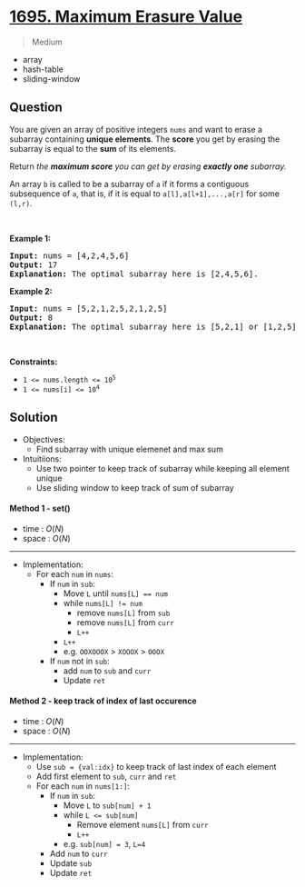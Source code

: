 # [1695. Maximum Erasure Value](https://leetcode.com/problems/maximum-erasure-value)


> Medium

- array
- hash-table
- sliding-window



## Question


<p>You are given an array of positive integers <code>nums</code> and want to erase a subarray containing&nbsp;<strong>unique elements</strong>. The <strong>score</strong> you get by erasing the subarray is equal to the <strong>sum</strong> of its elements.</p>

<p>Return <em>the <strong>maximum score</strong> you can get by erasing <strong>exactly one</strong> subarray.</em></p>

<p>An array <code>b</code> is called to be a <span class="tex-font-style-it">subarray</span> of <code>a</code> if it forms a contiguous subsequence of <code>a</code>, that is, if it is equal to <code>a[l],a[l+1],...,a[r]</code> for some <code>(l,r)</code>.</p>

<p>&nbsp;</p>
<p><strong class="example">Example 1:</strong></p>

<pre>
<strong>Input:</strong> nums = [4,2,4,5,6]
<strong>Output:</strong> 17
<strong>Explanation:</strong> The optimal subarray here is [2,4,5,6].
</pre>

<p><strong class="example">Example 2:</strong></p>

<pre>
<strong>Input:</strong> nums = [5,2,1,2,5,2,1,2,5]
<strong>Output:</strong> 8
<strong>Explanation:</strong> The optimal subarray here is [5,2,1] or [1,2,5].
</pre>

<p>&nbsp;</p>
<p><strong>Constraints:</strong></p>

<ul>
	<li><code>1 &lt;= nums.length &lt;= 10<sup>5</sup></code></li>
	<li><code>1 &lt;= nums[i] &lt;= 10<sup>4</sup></code></li>
</ul>



## Solution

- Objectives:
	- Find subarray with unique elemenet and max sum
- Intuitiions:
	- Use two pointer to keep track of subarray while keeping all element unique
	- Use sliding window to keep track of sum of subarray

#### Method 1 - set()

- time  : $O(N)$
- space : $O(N)$

---

- Implementation:
	- For each `num` in `nums`:
		- If `num` in `sub`:
			- Move `L` until `nums[L] == num`
			- while `nums[L] != num`
				- remove `nums[L]` from `sub`
				- remove `nums[L]` from `curr`
				- `L++`
			- `L++`
			- e.g. `OOXOOOX` > `XOOOX` > `OOOX`
		- If `num` not in `sub`:
			- add `num` to `sub` and `curr`
			- Update `ret`

#### Method 2 - keep track of index of last occurence

- time  : $O(N)$
- space : $O(N)$

---

- Implementation:
	- Use `sub = {val:idx}` to keep track of last index of each element
	- Add first element to `sub`, `curr` and `ret`
	- For each `num` in `nums[1:]`:
		- If `num` in `sub`:
			- Move `L` to `sub[num] + 1`
			- while `L <= sub[num]`
				- Remove element `nums[L]` from `curr`
				- `L++`
			- e.g. `sub[num] = 3`, `L=4`
		- Add `num` to `curr`
		- Update `sub`
		- Update `ret`
